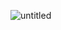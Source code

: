 ![untitled](https://github.com/MohamedMarzouk5/task/assets/149074643/5314d35e-d3b1-4a15-8a4b-04597eca54f9)

